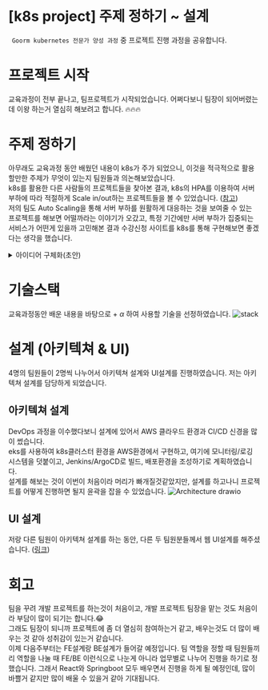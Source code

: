 # [k8s project] 주제 정하기 ~ 설계


` Goorm kubernetes 전문가 양성 과정` 중 프로젝트 진행 과정을 공유합니다.

<!--more-->

# 프로젝트 시작

교육과정이 전부 끝나고, 팀프로젝트가 시작되었습니다. 어쩌다보니 팀장이 되어버렸는데 이왕 하는거 열심히 해보려고 합니다. 🔥🔥🔥

# 주제 정하기

아무래도 교육과정 동안 배웠던 내용이 k8s가 주가 되었으니, 이것을 적극적으로 활용할만한 주제가 무엇이 있는지 팀원들과 의논해보았습니다.  
k8s를 활용한 다른 사람들의 프로젝트들을 찾아본 결과, k8s의 HPA를 이용하여 서버 부하에 따라 적절하게 Scale in/out하는 프로젝트들을 볼 수 있었습니다. ([참고](https://may9noy.tistory.com/351))  
저의 팀도 Auto Scaling을 통해 서버 부하를 원활하게 대응하는 것을 보여줄 수 있는 프로젝트를 해보면 어떨까라는 이야기가 오갔고, 특정 기간에만 서버 부하가 집중되는 서비스가 어떤게 있을까 고민해본 결과 수강신청 사이트를 k8s를 통해 구현해보면 좋겠다는 생각을 했습니다.

<details>
<summary>아이디어 구체화(초안)</summary>
<div markdown="1">

![프로젝트 개요 drawio](https://user-images.githubusercontent.com/82520143/161428979-1d7cbdb7-979b-4361-8b30-17c7f48fb2f3.png)

</div>
</details>

# 기술스택

교육과정동안 배운 내용을 바탕으로 + $\alpha$ 하여 사용할 기술을 선정하였습니다.
![stack](https://user-images.githubusercontent.com/82520143/161428513-4c9f7b71-31c7-4065-ae1a-5e0446c0a6ce.png)

# 설계 (아키텍쳐 & UI)

4명의 팀원들이 2명씩 나누어서 아키텍쳐 설계와 UI설계를 진행하였습니다. 저는 아키텍쳐 설계를 담당하게 되었습니다.

## 아키텍쳐 설계

DevOps 과정을 이수했다보니 설계에 있어서 AWS 클라우드 환경과 CI/CD 신경을 많이 썼습니다.  
eks를 사용하여 k8s클러스터 환경을 AWS환경에서 구현하고, 여기에 모니터링/로깅 시스템을 덧붙이고, Jenkins/ArgoCD로 빌드, 배포환경을 조성하기로 계획하였습니다.  
설계를 해보는 것이 이번이 처음이라 머리가 빠개질것같았지만, 설계를 하고나니 프로젝트를 어떻게 진행하면 될지 윤곽을 잡을 수 있었습니다.
![Architecture drawio](https://user-images.githubusercontent.com/82520143/161429101-25f59785-3f0c-454e-a225-f8a0cda2fb45.png)

## UI 설계

저랑 다른 팀원이 아키텍쳐 설계를 하는 동안, 다른 두 팀원분들께서 웹 UI설계를 해주셨습니다. ([링크](https://ovenapp.io/project/wMbu8qqTbzosHo4l8pp1VhDw4xDAtgnb#rjie2))

# 회고

팀을 꾸려 개발 프로젝트를 하는것이 처음이고, 개발 프로젝트 팀장을 맡는 것도 처음이라 부담이 많이 되기는 합니다.😂  
그래도 팀장이 되니까 프로젝트에 좀 더 열심히 참여하는거 같고, 배우는것도 더 많이 배우는 것 같아 성취감이 있는거 같습니다.  
이제 다음주부터는 FE설계랑 BE설계가 들어갈 예정입니다. 팀 역할을 정할 때 팀원들끼리 역할을 나눌 때 FE/BE 이런식으로 나눈게 아니라 업무별로 나누어 진행을 하기로 정했습니다. 그래서 React와 Springboot 모두 배우면서 진행을 하게 될 예정인데, 많이 바쁠거 같지만 많이 배울 수 있을거 같아 기대됩니다.

